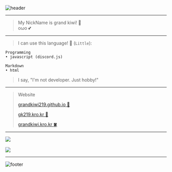 ![header](https://capsule-render.vercel.app/api?type=wave&color=gradient&height=300&section=header&text=✨%20Hello%20Everyone!%20👋&fontSize=70)

- - -

> My NickName is grand kiwi! 🥝   
> oωo 💕

- - -

> I can use this language! 📖 (`Little`):

    Programming   
    • javascript (discord.js)

    Markdown   
    • html

> I say, "I'm not developer. Just hobby!"

- - -

> Website   
>    
> [grandkiwi219.github.io 🥝](https://grandkiwi219.github.io)   
>    
> [gk219.kro.kr 🌿](https://gk219.kro.kr)   
>    
> [grandkiwi.kro.kr 🍀](https://www.grandkiwi.kro.kr)

- - -

<a href="https://github.com/grandkiwi219">
    <img align="center" src="https://github-readme-stats.vercel.app/api?username=grandkiwi219&count_private=true&show_icons=true&theme=vue"/>
</a>

<br/>
<br/>

<a href="https://github.com/grandkiwi219">
    <img align="center" src="https://github-readme-stats.vercel.app/api/top-langs/?username=grandkiwi219&layout=compact&theme=vue"/>
</a>

- - -

![footer](https://capsule-render.vercel.app/api?type=wave&color=gradient&height=300&section=footer)
